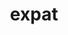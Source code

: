 ---
title: "expat"
layout: cache
categories: [package, v0.18.1]
meta: {"versions": ["2.4.8"], "compilers": ["gcc@=7.3.1", "gcc@=7.5.0", "gcc@=8.4.0"], "oss": ["amzn2", "ubuntu18.04"], "platforms": ["linux"], "targets": ["aarch64", "graviton2", "x86_64", "x86_64_v3", "x86_64_v4"], "stacks": ["aws-ahug", "aws-ahug-aarch64", "aws-isc", "aws-isc-aarch64", "build_systems", "data-vis-sdk", "e4s", "radiuss", "root", "tutorial"], "num_specs": 6, "num_specs_by_stack": {"root": 6, "radiuss": 1, "tutorial": 2, "build_systems": 1, "data-vis-sdk": 1, "e4s": 1, "aws-isc": 2, "aws-ahug": 2, "aws-isc-aarch64": 2, "aws-ahug-aarch64": 2}}
spec_details: [{"hash": "5grv4owq6nvy77lqtfcngmvfywc7lzh7", "compiler": "gcc@=7.5.0", "versions": ["2.4.8"], "os": "ubuntu18.04", "platform": "linux", "target": "x86_64", "variants": ["+libbsd"], "stacks": ["root", "radiuss", "tutorial", "build_systems", "data-vis-sdk", "e4s"], "size": "-", "tarball": "https://binaries.spack.io/v0.18.1/build_cache/linux-ubuntu18.04-x86_64/gcc-7.5.0/expat-2.4.8/linux-ubuntu18.04-x86_64-gcc-7.5.0-expat-2.4.8-5grv4owq6nvy77lqtfcngmvfywc7lzh7.spack"}, {"hash": "3m4ekntct7ockzhqlzey2sejq3cjj5xo", "compiler": "gcc@=7.3.1", "versions": ["2.4.8"], "os": "amzn2", "platform": "linux", "target": "x86_64_v4", "variants": ["+libbsd"], "stacks": ["aws-isc", "root", "aws-ahug"], "size": "-", "tarball": "https://binaries.spack.io/v0.18.1/build_cache/linux-amzn2-x86_64_v4/gcc-7.3.1/expat-2.4.8/linux-amzn2-x86_64_v4-gcc-7.3.1-expat-2.4.8-3m4ekntct7ockzhqlzey2sejq3cjj5xo.spack"}, {"hash": "shivx6lduwyiqgitpcha7x35anqj72ke", "compiler": "gcc@=7.3.1", "versions": ["2.4.8"], "os": "amzn2", "platform": "linux", "target": "graviton2", "variants": ["+libbsd"], "stacks": ["aws-isc-aarch64", "aws-ahug-aarch64", "root"], "size": "-", "tarball": "https://binaries.spack.io/v0.18.1/build_cache/linux-amzn2-graviton2/gcc-7.3.1/expat-2.4.8/linux-amzn2-graviton2-gcc-7.3.1-expat-2.4.8-shivx6lduwyiqgitpcha7x35anqj72ke.spack"}, {"hash": "hsry6qxskv3v6esvybnxf6vrs2aesy3r", "compiler": "gcc@=7.3.1", "versions": ["2.4.8"], "os": "amzn2", "platform": "linux", "target": "aarch64", "variants": ["+libbsd"], "stacks": ["aws-isc-aarch64", "aws-ahug-aarch64", "root"], "size": "-", "tarball": "https://binaries.spack.io/v0.18.1/build_cache/linux-amzn2-aarch64/gcc-7.3.1/expat-2.4.8/linux-amzn2-aarch64-gcc-7.3.1-expat-2.4.8-hsry6qxskv3v6esvybnxf6vrs2aesy3r.spack"}, {"hash": "vl7u2mo66yanbwz6ktfnwx5v6hkqpjhx", "compiler": "gcc@=7.3.1", "versions": ["2.4.8"], "os": "amzn2", "platform": "linux", "target": "x86_64_v3", "variants": ["+libbsd"], "stacks": ["aws-isc", "root", "aws-ahug"], "size": "-", "tarball": "https://binaries.spack.io/v0.18.1/build_cache/linux-amzn2-x86_64_v3/gcc-7.3.1/expat-2.4.8/linux-amzn2-x86_64_v3-gcc-7.3.1-expat-2.4.8-vl7u2mo66yanbwz6ktfnwx5v6hkqpjhx.spack"}, {"hash": "gdftkwky54w7tdsruhphtg5pgmrrut4x", "compiler": "gcc@=8.4.0", "versions": ["2.4.8"], "os": "ubuntu18.04", "platform": "linux", "target": "x86_64", "variants": ["+libbsd"], "stacks": ["tutorial", "root"], "size": "-", "tarball": "https://binaries.spack.io/v0.18.1/build_cache/linux-ubuntu18.04-x86_64/gcc-8.4.0/expat-2.4.8/linux-ubuntu18.04-x86_64-gcc-8.4.0-expat-2.4.8-gdftkwky54w7tdsruhphtg5pgmrrut4x.spack"}]
---